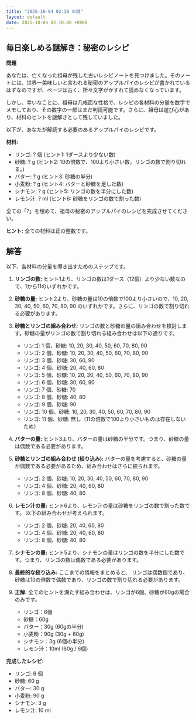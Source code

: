 ```yaml
---
title: "2025-10-04 02:10 の謎"
layout: default
date: 2025-10-04 02:10:00 +0900
---
```

## 毎日楽しめる謎解き：秘密のレシピ

**問題**

あなたは、亡くなった祖母が残した古いレシピノートを見つけました。そのノートには、世界一美味しいと言われる秘密のアップルパイのレシピが書かれているはずなのですが、ページは古く、所々文字がかすれて読めなくなっています。

しかし、幸いなことに、祖母は几帳面な性格で、レシピの各材料の分量を数字でメモしており、その数字の一部はまだ判読可能です。さらに、祖母は遊び心があり、材料のヒントを謎解きとして残していました。

以下が、あなたが解読する必要のあるアップルパイのレシピです。

**材料:**

*   リンゴ: ? 個 (ヒント1: 1ダースより少ない数)
*   砂糖: ? g (ヒント2: 10の倍数で、100より小さい数。リンゴの数で割り切れる。)
*   バター: ? g (ヒント3: 砂糖の半分)
*   小麦粉: ? g (ヒント4: バターと砂糖を足した数)
*   シナモン: ? g (ヒント5: リンゴの数を半分にした数)
*   レモン汁: ? ml (ヒント6: 砂糖をリンゴの数で割った数)

全ての「?」を埋めて、祖母の秘密のアップルパイのレシピを完成させてください。

**ヒント:** 全ての材料は正の整数です。

## 解答

以下、各材料の分量を導き出すためのステップです。

1.  **リンゴの数:** ヒント1より、リンゴの数は1ダース（12個）より少ない数なので、1から11のいずれかです。

2.  **砂糖の量:** ヒント2より、砂糖の量は10の倍数で100より小さいので、10, 20, 30, 40, 50, 60, 70, 80, 90 のいずれかです。さらに、リンゴの数で割り切れる必要があります。

3.  **砂糖とリンゴの組み合わせ:** リンゴの数と砂糖の量の組み合わせを検討します。砂糖の量がリンゴの数で割り切れる組み合わせは以下の通りです。

    *   リンゴ: 1 個、砂糖: 10, 20, 30, 40, 50, 60, 70, 80, 90
    *   リンゴ: 2 個、砂糖: 10, 20, 30, 40, 50, 60, 70, 80, 90
    *   リンゴ: 3 個、砂糖: 30, 60, 90
    *   リンゴ: 4 個、砂糖: 20, 40, 60, 80
    *   リンゴ: 5 個、砂糖: 10, 20, 30, 40, 50, 60, 70, 80, 90
    *   リンゴ: 6 個、砂糖: 30, 60, 90
    *   リンゴ: 7 個、砂糖: 70
    *   リンゴ: 8 個、砂糖: 40, 80
    *   リンゴ: 9 個、砂糖: 90
    *   リンゴ: 10 個、砂糖: 10, 20, 30, 40, 50, 60, 70, 80, 90
    *   リンゴ: 11 個、砂糖: 無し（11の倍数で100より小さいものは存在しないため）

4.  **バターの量:** ヒント3より、バターの量は砂糖の半分です。つまり、砂糖の量は偶数である必要があります。

5.  **砂糖とリンゴの組み合わせ (絞り込み):** バターの量を考慮すると、砂糖の量が偶数である必要があるため、組み合わせはさらに絞られます。

    *   リンゴ: 2 個、砂糖: 10, 20, 30, 40, 50, 60, 70, 80, 90
    *   リンゴ: 4 個、砂糖: 20, 40, 60, 80
    *   リンゴ: 8 個、砂糖: 40, 80

6.  **レモン汁の量:** ヒント6より、レモン汁の量は砂糖をリンゴの数で割った数です。
    以下の組み合わせが考えられます。

    *   リンゴ: 2 個、砂糖: 20, 40, 60, 80
    *   リンゴ: 4 個、砂糖: 20, 40, 60, 80
    *   リンゴ: 8 個、砂糖: 40, 80

7.  **シナモンの量:** ヒント5より、シナモンの量はリンゴの数を半分にした数です。つまり、リンゴの数は偶数である必要があります。

8.  **最終的な絞り込み:** ここまでの情報をまとめると、
    リンゴは偶数個であり、砂糖は10の倍数で偶数であり、リンゴの数で割り切れる必要があります。

9.  **正解:** 全てのヒントを満たす組み合わせは、リンゴが6個、砂糖が60gの場合のみです。

    * リンゴ：6個
    * 砂糖：60g
    * バター：30g (60gの半分)
    * 小麦粉：90g (30g + 60g)
    * シナモン：3g (6個の半分)
    * レモン汁：10ml (60g / 6個)

**完成したレシピ:**

*   リンゴ: 6 個
*   砂糖: 60 g
*   バター: 30 g
*   小麦粉: 90 g
*   シナモン: 3 g
*   レモン汁: 10 ml
